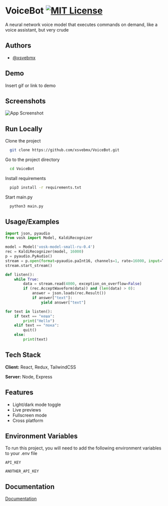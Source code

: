 
# VoiceBot [![MIT License](https://img.shields.io/badge/License-MIT-green.svg)](https://choosealicense.com/licenses/mit/)

A neural network voice model that executes commands on demand, like a voice assistant, but very crude


## Authors

- [@xsvebmx](https://www.github.com/xsvebmx) 



## Demo

Insert gif or link to demo


## Screenshots

![App Screenshot](https://github.com/xsvebmx/VoiceBot/blob/main/demo.png)


## Run Locally

Clone the project

```bash
  git clone https://github.com/xsvebmx/VoiceBot.git
```

Go to the project directory

```bash
  cd VoiceBot
```

Install requirements

```bash
  pip3 install -r requirements.txt
```

Start main.py

```bash
  python3 main.py
```


## Usage/Examples

```python
import json, pyaudio
from vosk import Model, KaldiRecognizer

model = Model('vosk-model-small-ru-0.4')
rec = KaldiRecognizer(model, 16000)
p = pyaudio.PyAudio()
stream = p.open(format=pyaudio.paInt16, channels=1, rate=16000, input=True, frames_per_buffer=8000)
stream.start_stream()

def listen():
	while True:
		data = stream.read(4000, exception_on_overflow=False)
		if (rec.AcceptWaveform(data)) and (len(data) > 0):
			answer = json.loads(rec.Result())
			if answer["text"]:
				yield answer["text"]

for text in listen():
	if text == "кеша":
		print("Hello")
	elif text == "пока":
		quit()
	else:
		print(text)
```


## Tech Stack

**Client:** React, Redux, TailwindCSS

**Server:** Node, Express


## Features

- Light/dark mode toggle
- Live previews
- Fullscreen mode
- Cross platform


## Environment Variables

To run this project, you will need to add the following environment variables to your .env file

`API_KEY`

`ANOTHER_API_KEY`


## Documentation

[Documentation](https://linktodocumentation)

